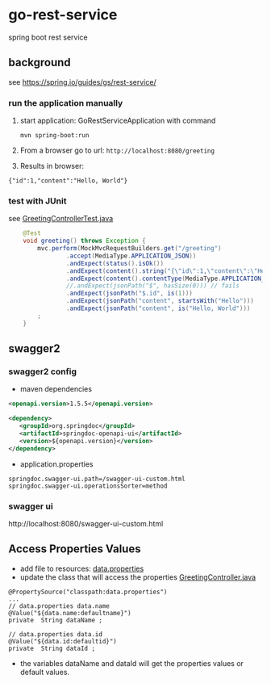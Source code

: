# go-rest-service
spring boot rest service 

## background
see https://spring.io/guides/gs/rest-service/

### run the application manually
1. start application: GoRestServiceApplication with command
   
   `mvn spring-boot:run`
   
1. From a browser go to url: `http://localhost:8080/greeting`
1. Results in browser: 
```
{"id":1,"content":"Hello, World"}
```

### test with JUnit
see [GreetingControllerTest.java](src/test/java/go/springboot/gorestservice/GreetingControllerTest.java)

```java
    @Test
    void greeting() throws Exception {
        mvc.perform(MockMvcRequestBuilders.get("/greeting")
                .accept(MediaType.APPLICATION_JSON))
                .andExpect(status().isOk())
                .andExpect(content().string("{\"id\":1,\"content\":\"Hello, World\"}")) // ok
                .andExpect(content().contentType(MediaType.APPLICATION_JSON))
                //.andExpect(jsonPath("$", hasSize(0))) // fails
                .andExpect(jsonPath("$.id", is(1)))
                .andExpect(jsonPath("content", startsWith("Hello")))
                .andExpect(jsonPath("content", is("Hello, World")))
        ;
    }
```

## swagger2
### swagger2 config
* maven dependencies

```xml
<openapi.version>1.5.5</openapi.version>

<dependency>
   <groupId>org.springdoc</groupId>
   <artifactId>springdoc-openapi-ui</artifactId>
   <version>${openapi.version}</version>
</dependency>
```

* application.properties

```properties
springdoc.swagger-ui.path=/swagger-ui-custom.html
springdoc.swagger-ui.operationsSorter=method
```

### swagger ui
http://localhost:8080/swagger-ui-custom.html

## Access Properties Values
* add file to resources: [data.properties](src/main/resources/data.properties)
* update the class that will access the properties [GreetingController.java](src/main/java/go/springboot/gorestservice/GreetingController.java)
```properties
@PropertySource("classpath:data.properties")
...
// data.properties data.name
@Value("${data.name:defaultname}")
private  String dataName ;

// data.properties data.id
@Value("${data.id:defaultid}")
private  String dataId ;
```
* the variables dataName and dataId will get the properties values or default values.

